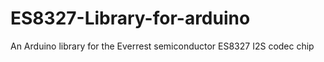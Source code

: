 # ES8327-Library-for-arduino
 An Arduino library for the Everrest semiconductor ES8327 I2S codec chip
